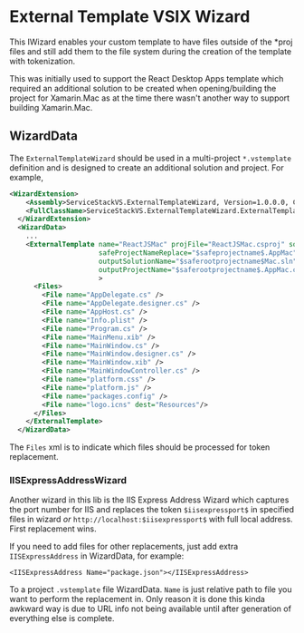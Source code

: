 ﻿# External Template VSIX Wizard
This IWizard enables your custom template to have files outside of the *proj files and still add them to the file system during the creation of the template with tokenization.

This was initially used to support the React Desktop Apps template which required an additional solution to be created when opening/building the project for Xamarin.Mac as at the time there wasn't another way to support building Xamarin.Mac.

## WizardData
The `ExternalTemplateWizard` should be used in a multi-project `*.vstemplate` definition and is designed to create an additional solution and project. For example,

``` xml
<WizardExtension>
    <Assembly>ServiceStackVS.ExternalTemplateWizard, Version=1.0.0.0, Culture=neutral, PublicKeyToken=b5de165d076e49f5</Assembly>
    <FullClassName>ServiceStackVS.ExternalTemplateWizard.ExternalTemplateWizard</FullClassName>
  </WizardExtension>
  <WizardData>
    ...
    <ExternalTemplate name="ReactJSMac" projFile="ReactJSMac.csproj" solutionFile="ReactJSMac.sln"
                      safeProjectNameReplace="$safeprojectname$.AppMac"
                      outputSolutionName="$saferootprojectname$Mac.sln" 
                      outputProjectName="$saferootprojectname$.AppMac.csproj"
                      >
      <Files>
        <File name="AppDelegate.cs" />
        <File name="AppDelegate.designer.cs" />
        <File name="AppHost.cs" />
        <File name="Info.plist" />
        <File name="Program.cs" />
        <File name="MainMenu.xib" />
        <File name="MainWindow.cs" />
        <File name="MainWindow.designer.cs" />
        <File name="MainWindow.xib" />
        <File name="MainWindowController.cs" />
        <File name="platform.css" />
        <File name="platform.js" />
        <File name="packages.config" />
        <File name="logo.icns" dest="Resources"/>
      </Files>
    </ExternalTemplate>
  </WizardData>
```

The `Files` xml is to indicate which files should be processed for token replacement.

### IISExpressAddressWizard
Another wizard in this lib is the IIS Express Address Wizard which captures the port number for IIS and replaces the token `$iisexpressport$` in specified files in wizard _or_ `http://localhost:$iisexpressport$` with full local address. First replacement wins.

If you need to add files for other replacements, just add extra `IISExpressAddress` in WizardData, for example:

```
<IISExpressAddress Name="package.json"></IISExpressAddress>
```
To a project `.vstemplate` file WizardData. `Name` is just relative path to file you want to perform the replacement in. Only reason it is done this kinda awkward way is due to URL info not being available until after generation of everything else is complete.
